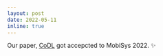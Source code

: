 ```yaml
---
layout: post
date: 2022-05-11
inline: true
---
```



Our paper, [CoDL](https://dl.acm.org/doi/abs/10.1145/3498361.3538932) got accepcted to MobiSys 2022. :sparkles:
